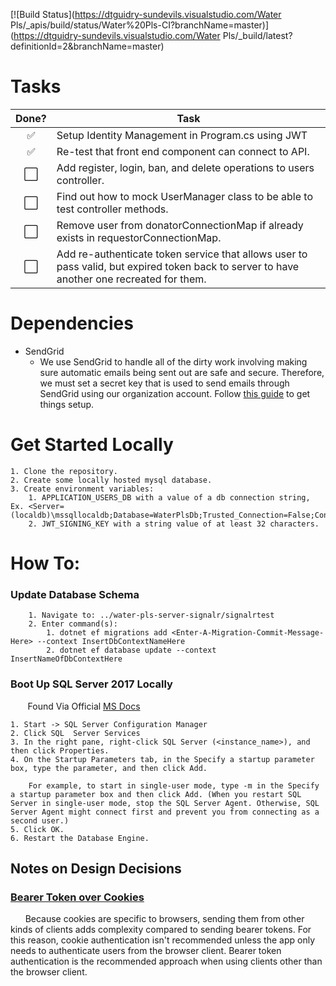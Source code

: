[![Build Status](https://dtguidry-sundevils.visualstudio.com/Water Pls/_apis/build/status/Water%20Pls-CI?branchName=master)](https://dtguidry-sundevils.visualstudio.com/Water Pls/_build/latest?definitionId=2&branchName=master)

# Tasks

Done? | Task
:---:| ---
✅| Setup Identity Management in Program.cs using JWT
✅| Re-test that front end component can connect to API.
⬜️ | Add register, login, ban, and delete operations to users controller.
⬜️ | Find out how to mock UserManager class to be able to test controller methods.
⬜️ | Remove user from donatorConnectionMap if already exists in requestorConnectionMap.
⬜️ | Add re-authenticate token service that allows user to pass valid, but expired token back to server to have another one recreated for them.


# Dependencies
- SendGrid
    * We use SendGrid to handle all of the dirty work involving making sure automatic emails being sent out are safe and secure. Therefore, we must set a secret key that is used to send emails through SendGrid using our organization account. Follow [this guide](https://docs.microsoft.com/en-us/aspnet/core/security/authentication/accconfirm?view=aspnetcore-2.2&tabs=netcore-cli) to get things setup.

# Get Started Locally

    1. Clone the repository.
    2. Create some locally hosted mysql database.
    3. Create environment variables:
        1. APPLICATION_USERS_DB with a value of a db connection string, Ex. <Server=(localdb)\mssqllocaldb;Database=WaterPlsDb;Trusted_Connection=False;ConnectRetryCount=0;>.
        2. JWT_SIGNING_KEY with a string value of at least 32 characters.
	

# How To:

### Update Database Schema
        1. Navigate to: ../water-pls-server-signalr/signalrtest
        2. Enter command(s):
            1. dotnet ef migrations add <Enter-A-Migration-Commit-Message-Here> --context InsertDbContextNameHere
            2. dotnet ef database update --context InsertNameOfDbContextHere

### Boot Up SQL Server 2017 Locally

&nbsp;&nbsp;&nbsp;&nbsp;&nbsp;&nbsp;
Found Via Official [MS Docs](https://docs.microsoft.com/en-us/sql/database-engine/configure-windows/scm-services-configure-server-startup-options?view=sql-server-2017)

    1. Start -> SQL Server Configuration Manager
    2. Click SQL  Server Services
    3. In the right pane, right-click SQL Server (<instance_name>), and then click Properties.
    4. On the Startup Parameters tab, in the Specify a startup parameter box, type the parameter, and then click Add.

        For example, to start in single-user mode, type -m in the Specify a startup parameter box and then click Add. (When you restart SQL Server in single-user mode, stop the SQL Server Agent. Otherwise, SQL Server Agent might connect first and prevent you from connecting as a second user.)
    5. Click OK.
    6. Restart the Database Engine.



	

## Notes on Design Decisions

### [Bearer Token over Cookies](https://docs.microsoft.com/en-us/aspnet/core/signalr/authn-and-authz?view=aspnetcore-2.2)

&nbsp;&nbsp;&nbsp;&nbsp;&nbsp;&nbsp;Because cookies are specific to browsers, sending them from other kinds of clients adds complexity compared to sending bearer tokens. For this reason, cookie authentication isn't recommended unless the app only needs to authenticate users from the browser client. Bearer token authentication is the recommended approach when using clients other than the browser client.
